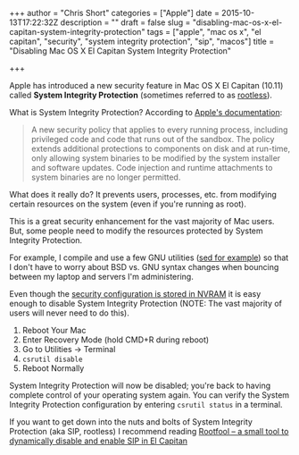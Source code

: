 +++
author = "Chris Short"
categories = ["Apple"]
date = 2015-10-13T17:22:32Z
description = ""
draft = false
slug = "disabling-mac-os-x-el-capitan-system-integrity-protection"
tags = ["apple", "mac os x", "el capitan", "security", "system integrity protection", "sip", "macos"]
title = "Disabling Mac OS X El Capitan System Integrity Protection"

+++

Apple has introduced a new security feature in Mac OS X El Capitan (10.11) called **System Integrity Protection** (sometimes referred to as [rootless](http://arstechnica.co.uk/apple/2015/06/preview-os-x-el-capitans-first-beta-is-a-promising-heap-of-refinements/4/#h1)).

<script async src="//pagead2.googlesyndication.com/pagead/js/adsbygoogle.js"></script>
<!-- chrisshort.net Responsive -->
<ins class="adsbygoogle"
     style="display:block"
     data-ad-client="ca-pub-8972983586873269"
     data-ad-slot="1297095894"
     data-ad-format="auto"></ins>
<script>
   (adsbygoogle = window.adsbygoogle || []).push({});
</script>

What is System Integrity Protection? According to [Apple's documentation](https://developer.apple.com/library/prerelease/mac/releasenotes/MacOSX/WhatsNewInOSX/Articles/MacOSX10_11.html):

>A new security policy that applies to every running process, including privileged code and code that runs out of the sandbox. The policy extends additional protections to components on disk and at run-time, only allowing system binaries to be modified by the system installer and software updates. Code injection and runtime attachments to system binaries are no longer permitted.

What does it really do? It prevents users, processes, etc. from modifying certain resources on the system (even if you're running as root).

This is a great security enhancement for the vast majority of Mac users. But, some people need to modify the resources protected by System Integrity Protection. 

<script async src="//pagead2.googlesyndication.com/pagead/js/adsbygoogle.js"></script>
<!-- chrisshort.net Responsive -->
<ins class="adsbygoogle"
     style="display:block"
     data-ad-client="ca-pub-8972983586873269"
     data-ad-slot="1297095894"
     data-ad-format="auto"></ins>
<script>
   (adsbygoogle = window.adsbygoogle || []).push({});
</script>

For example, I compile and use a few GNU utilities ([sed for example](/gnu-sed-on-mac-os-x/)) so that I don't have to worry about BSD vs. GNU syntax changes when bouncing between my laptop and servers I'm administering.

Even though the [security configuration  is stored in NVRAM](https://developer.apple.com/library/mac/documentation/Security/Conceptual/System_Integrity_Protection_Guide/ConfiguringSystemIntegrityProtection/ConfiguringSystemIntegrityProtection.html) it is easy enough to disable System Integrity Protection (NOTE: The vast majority of users will never need to do this).

1. Reboot Your Mac
2. Enter Recovery Mode (hold CMD+R during reboot)
3. Go to Utilities -> Terminal
4. `csrutil disable`
5. Reboot Normally

System Integrity Protection will now be disabled; you're back to having complete control of your operating system again. You can verify the System Integrity Protection configuration by entering `csrutil status` in a terminal.

If you want to get down into the nuts and bolts of System Integrity Protection (aka SIP, rootless) I recommend reading [Rootfool – a small tool to dynamically disable and enable SIP in El Capitan](https://reverse.put.as/2015/10/12/rootfool-a-small-tool-to-dynamically-disable-and-enable-sip-in-el-capitan/)